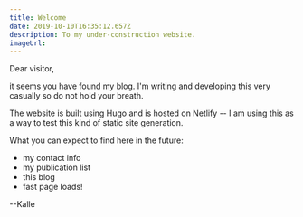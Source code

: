 ```yaml
---
title: Welcome
date: 2019-10-10T16:35:12.657Z
description: To my under-construction website.
imageUrl:
---
```

Dear visitor,

it seems you have found my blog.
I'm writing and developing this very casually so do not hold your breath.

The website is built using Hugo and is hosted on Netlify -- I am using this as a way to test this kind of static site generation.

What you can expect to find here in the future:

- my contact info
- my publication list
- this blog
- fast page loads!

--Kalle
